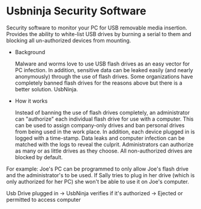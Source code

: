Usbninja Security Software
===================
Security software to monitor your PC for USB removable media insertion. Provides the ability to white-list USB drives by burning a serial to them and blocking all un-authorized devices from mounting.

- Background

  Malware and worms love to use USB flash drives as an easy vector for PC infection. In addition, sensitive
data can be leaked easily (and nearly anonymously) through the use of flash drives. Some organizations
have completely banned flash drives for the reasons above but there is a better solution. UsbNinja. 

- How it works

  Instead of banning the use of flash drives completely, an administrator can "authorize" each individual flash drive
for use with a computer. This can be used to assign company-only drives and ban personal drives from being
used in the work place. In addition, each device plugged in is logged with a time-stamp. Data leaks and computer
infection can be matched with the logs to reveal the culprit. Administrators can authorize as many or as little drives
as they choose. All non-authorized drives are blocked by default. 

For example: Joe's PC can be programmed to only allow Joe's flash drive and the administrator's to be used. If
Sally tries to plug in her drive (which is only authorized for her PC) she won't be able to use it on Joe's computer.

Usb Drive plugged in -> UsbNinja verifies if it's authorized -> Ejected or permitted to access computer
